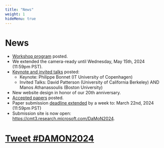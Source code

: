```yaml
---
title: "News"
weight: 1
hideMenu: true
---
```


# News

- [Workshop program](#workshop-program) posted.
- We extended the camera-ready until Wednesday, May 15th, 2024 (11:59pm PST).
- [Keynote and invited talks](#keynote--invited-talks) posted:
    - Keynote: Philippe Bonnet (IT University of Copenhagen)
    - Invited Talks: David Patterson (University of California Berkeley) AND Manos Athanassoulis (Boston University)
- New website design in honor of our 20th anniversary.
- [Accepted papers](#accepted-papers) posted.
- Paper submission [deadline extended](#important-dates) by a week to: March 22nd, 2024 (11:59pm PST)
- Submission site is now open: https://cmt3.research.microsoft.com/DaMoN2024.

# <a href="https://twitter.com/intent/tweet?button_hashtag=DAMON2024&ref_src=twsrc%5Etfw" class="twitter-hashtag-button" data-size="large" data-related="DaMoN_workshop" data-show-count="false">Tweet #DAMON2024</a><script async src="https://platform.twitter.com/widgets.js" charset="utf-8"></script>
